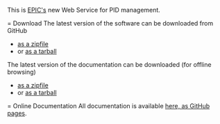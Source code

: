 This is [EPIC's](http://www.pidconsortium.eu/) new Web Service
for PID management.

= Download
The latest version of the software can be downloaded from GitHub
* [as a zipfile](https://github.com/CatchPlus/EPIC-API-v2/zipball/master)
* or [as a tarball](https://github.com/CatchPlus/EPIC-API-v2/tarball/master)

The latest version of the documentation can be downloaded (for offline browsing)
* [as a zipfile](https://github.com/CatchPlus/EPIC-API-v2/zipball/gh-pages)
* or [as a tarball](https://github.com/CatchPlus/EPIC-API-v2/tarball/gh-pages)

= Online Documentation
All documentation is available
[here, as GitHub pages](http://catchplus.github.com/EPIC-API-v2/).
